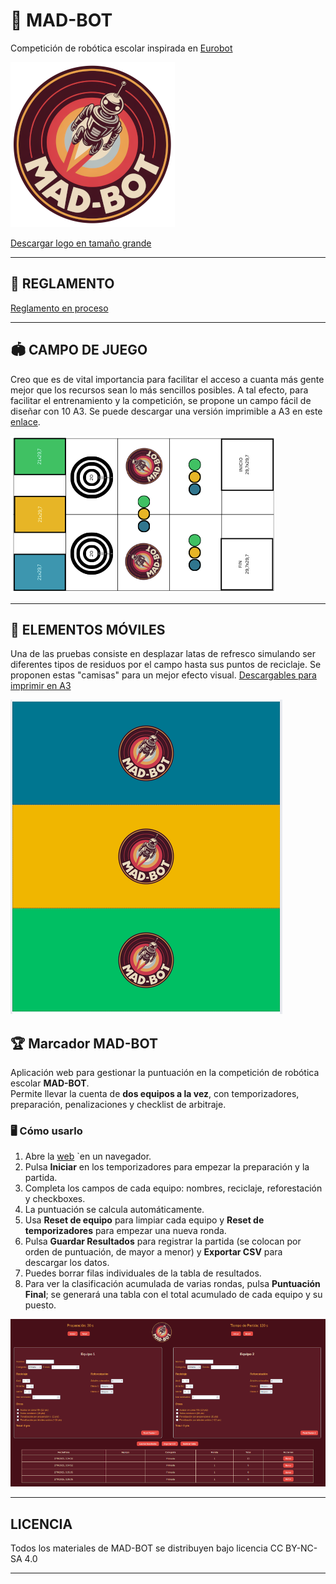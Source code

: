 # 🤖 MAD-BOT
Competición de robótica escolar inspirada en [Eurobot](https://www.eurobot.es/)

![Logo](https://github.com/lobotic/MAD-BOT/blob/main/MADBOTLogoMINI.png)

[Descargar logo en tamaño grande](https://raw.githubusercontent.com/lobotic/MAD-BOT/refs/heads/main/MADBOTLogo.png)

---

## 📝 REGLAMENTO

[Reglamento en proceso](https://docs.google.com/document/d/13vANhwdDC_dVqrpb6rWbraBfavzMSSk49OUr-6IzBso/edit?usp=sharing)

---

## 🏟️ CAMPO DE JUEGO

Creo que es de vital importancia para facilitar el acceso a cuanta más gente mejor que los recursos sean lo más sencillos posibles. A tal efecto, para facilitar el entrenamiento y la competición, se propone un campo fácil de diseñar con 10 A3. Se puede descargar una versión imprimible a A3 en este [enlace](https://github.com/lobotic/MAD-BOT/blob/main/CAMPOMADROB25.pdf).

![Imagen del campo](https://github.com/lobotic/MAD-BOT/blob/main/campo.png)

---

## 🥫 ELEMENTOS MÓVILES
Una de las pruebas consiste en desplazar latas de refresco simulando ser diferentes tipos de residuos por el campo hasta sus puntos de reciclaje. Se proponen estas "camisas" para un mejor efecto visual. [Descargables para imprimir en A3](https://github.com/lobotic/MAD-BOT/blob/main/CubiertasLatas.pdf)

![Imagen de las "camisas" para las latas](https://github.com/lobotic/MAD-BOT/blob/main/CubiertasLatas.png)

## 🏆 Marcador MAD-BOT

Aplicación web para gestionar la puntuación en la competición de robótica escolar **MAD-BOT**.  
Permite llevar la cuenta de **dos equipos a la vez**, con temporizadores, preparación, penalizaciones y checklist de arbitraje.


### 🖥️ Cómo usarlo

1. Abre la [web](https://lobotic.github.io/MAD-BOT/) `en un navegador.  
2. Pulsa **Iniciar** en los temporizadores para empezar la preparación y la partida.  
3. Completa los campos de cada equipo: nombres, reciclaje, reforestación y checkboxes.  
4. La puntuación se calcula automáticamente.  
5. Usa **Reset de equipo** para limpiar cada equipo y **Reset de temporizadores** para empezar una nueva ronda.  
6. Pulsa **Guardar Resultados** para registrar la partida (se colocan por orden de puntuación, de mayor a menor) y **Exportar CSV** para descargar los datos.  
7. Puedes borrar filas individuales de la tabla de resultados.
8. Para ver la clasificación acumulada de varias rondas, pulsa **Puntuación Final**; se generará una tabla con el total acumulado de cada equipo y su puesto.

![Captura de pantalla](https://github.com/lobotic/MAD-BOT/blob/main/captura.png)

---

## LICENCIA
Todos los materiales de MAD-BOT se distribuyen bajo licencia CC BY-NC-SA 4.0

---


